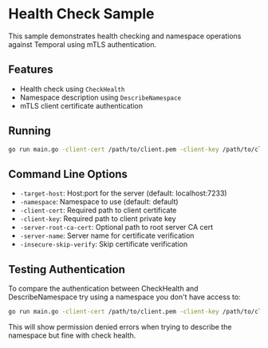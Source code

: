 # Health Check Sample

This sample demonstrates health checking and namespace operations against Temporal using mTLS authentication.

## Features

- Health check using `CheckHealth`
- Namespace description using `DescribeNamespace`
- mTLS client certificate authentication

## Running

```bash
go run main.go -client-cert /path/to/client.pem -client-key /path/to/client.key -namespace your-namespace
```

## Command Line Options

- `-target-host`: Host:port for the server (default: localhost:7233)
- `-namespace`: Namespace to use (default: default)
- `-client-cert`: Required path to client certificate
- `-client-key`: Required path to client private key
- `-server-root-ca-cert`: Optional path to root server CA cert
- `-server-name`: Server name for certificate verification
- `-insecure-skip-verify`: Skip certificate verification

## Testing Authentication

To compare the authentication between CheckHealth and DescribeNamespace try using a namespace you don't have access to:

```bash
go run main.go -client-cert /path/to/client.pem -client-key /path/to/client.key -namespace unauthorized-namespace
```

This will show permission denied errors when trying to describe the namespace but fine with check health.
